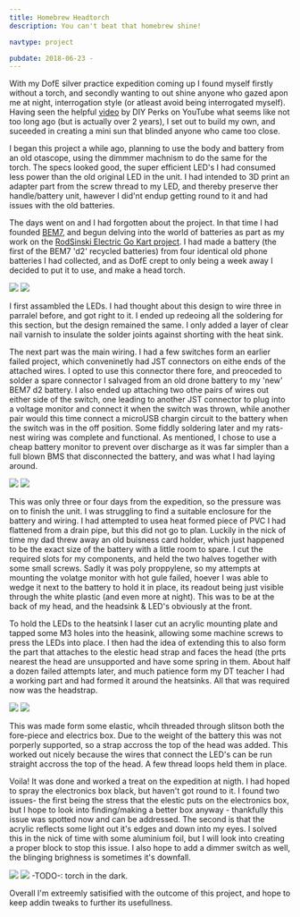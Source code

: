 ```yaml
---
title: Homebrew Headtorch
description: You can't beat that homebrew shine!

navtype: project

pubdate: 2018-06-23 -
---
```

With my DofE silver practice expedition coming up I found myself firstly without a torch, and secondly wanting to out shine anyone who gazed apon me at night, interrogation style (or atleast avoid being interrogated myself). Having seen the helpful [video](https://youtu.be/kl1UPoYSAow) by DIY Perks on YouTube what seems like not too long ago (but is actually over 2 years), I set out to build my own, and suceeded in creating a mini sun that blinded anyone who came too close.

I began this project a while ago, planning to use the body and battery from an old otascope, using the dimmmer machnism to do the same for the torch. The specs looked good, the super efficient LED's I had consumed less power than the old original LED in the unit. I had intended to 3D print an adapter part from the screw thread to my LED, and thereby preserve ther handle/battery unit, hawever I did'nt endup getting round to it and had issues with the old batteries.

The days went on and I had forgotten about the project. In that time I had founded [BEM7](http://bem7.tk), and begun delving into the world of batteries as part as my work on the [RodSinski Electric Go Kart project](http://kart.bem7.tk). I had made a battery (the first of the BEM7 'd2' recycled batteries) from four identical old phone batteries I had collected, and as DofE crept to only being a week away I decided to put it to use, and make a head torch.

<img class="post-image" src="img_6969.jpg">
<img class="post-image" src="img_6985.jpg">

I first assambled the LEDs. I had thought about this design to wire three in parralel before, and got right to it. I ended up redeoing all the soldering for this section, but the design remained the same. I only added a layer of clear nail varnish to insulate the solder joints against shorting with the heat sink.

The next part was the main wiring. I had a few switches form an earlier failed project, which conveninetly had JST connectors on eithe ends of the attached wires. I opted to use this connector there fore, and preoceded to solder a spare connector I salvaged from an old drone battery to my 'new' BEM7 d2 battery. I also ended up attaching two othe pairs of wires out either side of the switch, one leading to another JST connector to plug into a voltage monitor and connect it when the switch was thrown, while another pair would this time connect a microUSB chargin circuit to the battery when the switch was in the off position. Some fiddly soldering later and my rats-nest wiring was complete and functional. As mentioned, I chose to use a cheap battery monitor to prevent over discharge as it was far simpler than a full blown BMS that disconnected the battery, and was what I had laying around.

<img class="post-image" src="img_6995.jpg">
<img class="post-image" src="img_6997.jpg">


This was only three or four days from the expedition, so the pressure was on to finish the unit. I was struggling to find a suitable enclosure for the battery and wiring. I had attempted to usea heat formed piece of PVC I had flattened from a drain pipe, but this did not go to plan. Luckily in the nick of time my dad threw away an old buisness card holder, which just happened to be the exact size of the battery with a little room to spare. I cut the required slots for my components, and held the two halves together with some small screws. Sadly it was poly proppylene, so my attempts at mounting the volatge monitor with hot gule failed, hoever I was able to wedge it next to the battery to hold it in place, its readout being just visible through the white plastic (and even more at night). This was to be at the back of my head, and the headsink & LED's obviously at the front.

To hold the LEDs to the heatsink I laser cut an acrylic mounting plate and tapped some M3 holes into the heasink, allowing some machine screws to press the LEDs into place. I then had the idea of extending this to also form the part that attaches to the elestic head strap and faces the head (the prts nearest the head are unsupported and have some spring in them. About half a dozen failed attempts later, and much patience form my DT teacher I had a working part and had formed it around the heatsinks. All that was required now was the headstrap.

<img class="post-image" src="img_7015.jpg">
<img class="post-image" src="img_7018.jpg">

This was made form some elastic, whcih threaded through slitson both the fore-piece and electrics box. Due to the weight of the battery this was not porperly supported, so a strap accross the top of the head was added. This worked out nicely because the wires that connect the LED's can be run straight accross the top of the head. A few thread loops held them in place.

Voila! It was done and worked a treat on the expedition at nigth. I had hoped to spray the electronics box black, but haven't got round to it. I found two issues- the first being  the stress that the elestic puts on the electronics box, but I hope to look into finding/making a better box anyway - thankfully this issue was spotted now and can be addressed. The second is that the acrylic reflects some light out it's edges and down into my eyes. I solved this in the nick of time with some aluminium foil, but I will look into creating a proper block to stop this issue. I also hope to add a dimmer switch as well, the blinging brighness is sometimes it's downfall.

<img class="post-image" src="img_7020.jpg">
<img class="post-image" src=".jpg"> -TODO-: torch in the dark.

Overall I'm extreemly satisified with the outcome of this project, and hope to keep addin tweaks to further its usefullness.

